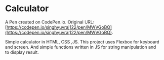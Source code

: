 # Calculator

A Pen created on CodePen.io. Original URL: [https://codepen.io/singhyuvraj122/pen/MWVGoBQ](https://codepen.io/singhyuvraj122/pen/MWVGoBQ).

Simple calculator in HTML, CSS ,JS. This project uses Flexbox for keyboard and screen. And simple functions written in JS for string manipulation and to display result.